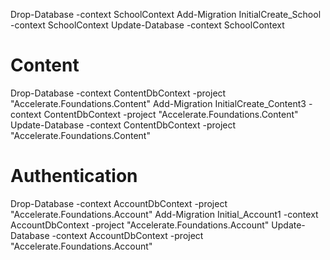 Drop-Database  -context SchoolContext
Add-Migration InitialCreate_School -context SchoolContext
Update-Database -context SchoolContext
# Content
Drop-Database -context ContentDbContext -project "Accelerate.Foundations.Content" 
Add-Migration InitialCreate_Content3 -context ContentDbContext -project "Accelerate.Foundations.Content" 
Update-Database -context ContentDbContext -project "Accelerate.Foundations.Content" 
# Authentication
Drop-Database -context AccountDbContext -project "Accelerate.Foundations.Account" 
Add-Migration Initial_Account1 -context AccountDbContext -project "Accelerate.Foundations.Account" 
Update-Database -context AccountDbContext -project "Accelerate.Foundations.Account" 

